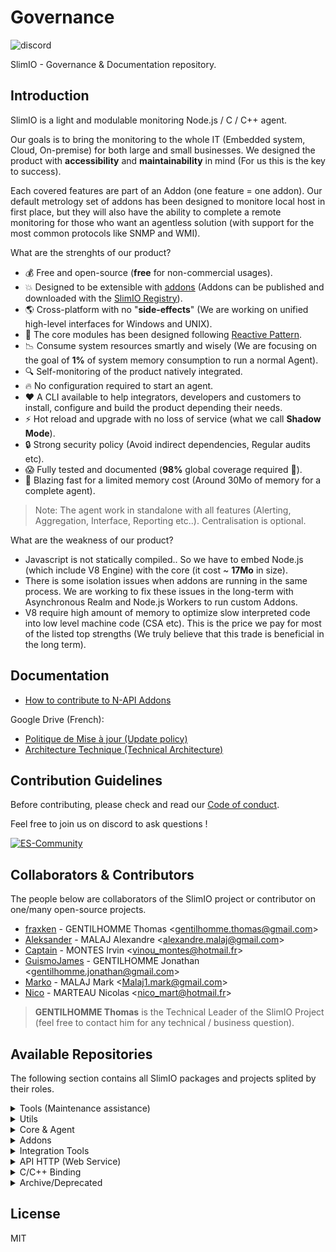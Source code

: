 # Governance
![discord](https://img.shields.io/discord/359783688403156994.svg?style=flat)

SlimIO - Governance &amp; Documentation repository.

## Introduction
SlimIO is a light and modulable monitoring Node.js / C / C++ agent. 

Our goals is to bring the monitoring to the whole IT (Embedded system, Cloud, On-premise) for both large and small businesses. We designed the product with **accessibility** and **maintainability** in mind (For us this is the key to success).

Each covered features are part of an Addon (one feature = one addon). Our default metrology set of addons has been designed to monitore local host in first place, but they will also have the ability to complete a remote monitoring for those who want an agentless solution (with support for the most common protocols like SNMP and WMI).

What are the strenghts of our product?

- 💰 Free and open-source (**free** for non-commercial usages).
- 💥 Designed to be extensible with [addons](https://github.com/SlimIO/addon) (Addons can be published and downloaded with the  [SlimIO Registry](https://github.com/SlimIO/Registry)).
- 🌎 Cross-platform with no "**side-effects**" (We are working on unified high-level interfaces for Windows and UNIX).
- 🚄 The core modules has been designed following [Reactive Pattern](https://en.wikipedia.org/wiki/Reactive_programming).
- 📉 Consume system resources smartly and wisely (We are focusing on the goal of **1%** of system memory consumption to run a normal Agent).
- 🔍 Self-monitoring of the product natively integrated.
- 🔥 No configuration required to start an agent.
- ❤️ A CLI available to help integrators, developers and customers to install, configure and build the product depending their needs.
- ⚡️ Hot reload and upgrade with no loss of service (what we call **Shadow Mode**).
- 🔒 Strong security policy (Avoid indirect dependencies, Regular audits etc).
- 😱 Fully tested and documented (**98%** global coverage required 💪).
- 🚀 Blazing fast for a limited memory cost (Around 30Mo of memory for a complete agent).

> Note: The agent work in standalone with all features (Alerting, Aggregation, Interface, Reporting etc..). Centralisation is optional.

What are the weakness of our product?

- Javascript is not statically compiled.. So we have to embed Node.js (which include V8 Engine) with the core (it cost ~ **17Mo** in size).
- There is some isolation issues when addons are running in the same process. We are working to fix these issues in the long-term with Asynchronous Realm and Node.js Workers to run custom Addons.
- V8 require high amount of memory to optimize slow interpreted code into low level machine code (CSA etc). This is the price we pay for most of the listed top strengths (We truly believe that this trade is beneficial in the long term).

## Documentation
- [How to contribute to N-API Addons](./docs/native_addons.md)

Google Drive (French):
- [Politique de Mise à jour (Update policy)](https://docs.google.com/document/d/163Fb4HufSck27VW1ZWeEoDPPKGCnVKBo-6Zxbt2Bj64/edit?usp=sharing)
- [Architecture Technique (Technical Architecture)](https://docs.google.com/document/d/15e4z7Ev7ObohDWgZwGkd6PDq-cWtC54aUvPSP2finZw/edit?usp=sharing)

## Contribution Guidelines
Before contributing, please check and read our [Code of conduct](./COC_POLICY.md).

Feel free to join us on discord to ask questions !

[![ES-Community](https://discordapp.com/api/guilds/359783688403156994/embed.png?style=banner2)](https://discord.gg/YA87kR2)

## Collaborators & Contributors
The people below are collaborators of the SlimIO project or contributor on one/many open-source projects.

- [fraxken](https://github.com/fraxken) - GENTILHOMME Thomas &lt;gentilhomme.thomas@gmail.com&gt;
- [Aleksander](https://github.com/AlexandreMalaj) - MALAJ Alexandre &lt;alexandre.malaj@gmail.com&gt;
- [Captain](https://github.com/Captainfive) - MONTES Irvin &lt;vinou_montes@hotmail.fr&gt;
- [GuismoJames](https://www.linkedin.com/in/jgentilhomme/) - GENTILHOMME Jonathan &lt;gentilhomme.jonathan@gmail.com&gt;
- [Marko](https://github.com/Markobobby) - MALAJ Mark &lt;Malaj1.mark@gmail.com&gt;
- [Nico](https://github.com/Dafyh) - MARTEAU Nicolas &lt;nico_mart@hotmail.fr&gt;

> **GENTILHOMME Thomas** is the Technical Leader of the SlimIO Project (feel free to contact him for any technical / business question).

## Available Repositories
The following section contains all SlimIO packages and projects splited by their roles.

<details><summary>Tools (Maintenance assistance)</summary>

The purpose of tools are to help developer in many ways (by keeping the code safe, helping to bootstrap tasks etc..).
- [Eslint-config](https://github.com/SlimIO/Eslint-config) - ESLint configuration
- [TSD](https://github.com/SlimIO/tsd) - SlimIO TypeScript definition
- [Discord BOT](https://github.com/SlimIO/Bot) - Discord.js BOT for our Discord (Manage webhooks etc..).
- [Generator](https://github.com/SlimIO/Generator) - Generate a SlimIO project with a CLI.
- [Dependency Analyser](https://github.com/SlimIO/Dependency-Analyser) - SlimIO projects and dependencies Network
- [PSP](https://github.com/SlimIO/psp) - Project Struct Policy
</details>

<details><summary>Utils</summary>

Utils projects and packages are created to answer specific need of one or many internal projects.
- [Utils](https://github.com/SlimIO/Utils) - SlimIO internal utils Functions
- [Units](https://github.com/SlimIO/Units) - SlimIO Metric Units
- [lstree](https://github.com/SlimIO/lstree) - System Tree Printer as CLI (with a Node.js API)
- [is](https://github.com/SlimIO/is) - JavaScript type checker for Node.js
- [ArgParser](https://github.com/SlimIO/ArgParser) - Secure and reliable Command Line Argument parser for SlimIO.
- [Queue](https://github.com/SlimIO/Queue) - Queue Class for internal usage.
- [Lazy](https://github.com/SlimIO/Lazy) - Setup lazy properties on JavaScript Object (used in SlimIO/Units).
- [SafeEmitter](https://github.com/SlimIO/safeEmitter) - Node.js EventEmitter like but with Error isolation to avoid Dep18.
- [Unzipper](https://github.com/SlimIO/unzipper) - Modern async/await yauzl wrapper to unzip .zip file.
- [Nodejs-Downloader](https://github.com/SlimIO/Nodejs-downloader) - Node.js binary and headers downloader
- [Timer](https://github.com/SlimIO/Timer) - Driftless timer interval for Node.js.
- [MIBParser](https://github.com/SlimIO/MIBParser) - SNMP MIB File parser.
- [npm-registry](https://github.com/SlimIO/Npm-registry) - npm registry programmatically API
- [Config-Migration](https://github.com/SlimIO/ConfigMigration) - SlimIO Config Migration with JSON Schema.
- [Immutable](https://github.com/SlimIO/Immutable) - Immutable Objects
- [Struct](https://github.com/SlimIO/Struct) - Struct implementation in JavaScript
- [BufferSchema](https://github.com/SlimIO/BufferSchema) - ArrayBuffer and TypedArray syntax.
- [Github](https://github.com/SlimIO/github) - Download and extract github repository.
- [TimeMap](https://github.com/SlimIO/TimeMap) - ES6 Map-Like implementation with keys that have a defined timelife
- [jsdoc](https://github.com/SlimIO/jsdoc) - JSDoc Generator
- [OpenAPI](https://github.com/SlimIO/OpenAPI) - OpenAPI - Node.js Programmatically implementation (Spec Compliant)
- [Async-cli-spinner](https://github.com/SlimIO/Async-cli-spinner) - CLI Spinners
- [Pretty-JSON](https://github.com/SlimIO/Pretty-JSON) - stdout pretty (clean) JSON in your TTY
- [sqlite-transaction](https://github.com/SlimIO/sqlite-transaction) - Transaction Manager for SQLite.
- [Math](https://github.com/SlimIO/Math) - SlimIO - Node.js WebAssembly Metrology Math lib
</details>

<details><summary>Core & Agent</summary>
<br />

- [Core](https://github.com/SlimIO/Core) - SlimIO Core
- [Agent](https://github.com/SlimIO/Agent) - SlimIO Agent
- [Addon](https://github.com/SlimIO/Addon) - Addon Container
- [Scheduler](https://github.com/SlimIO/Scheduler) - Addon Callback Scheduler
- [Config](https://github.com/SlimIO/Config) - SlimIO - Reactive and Safe JSON Configuration loader
- [ipc](https://github.com/SlimIO/ipc) - Node.js end-to-end IPC (Inter Process Communication).
- [Alert](https://github.com/SlimIO/Alert) - Alarms utilities for Addons to interact with Events asynchronously
- [Metrics](https://github.com/SlimIO/Metrics) - Metrics utilities for Addons to interact with Events asynchronously

---
Agent Built-in Addons:

- [Events](https://github.com/SlimIO/Events) - Events Addon
- [Socket](https://github.com/SlimIO/Socket) - Socket Addon
- [Gate](https://github.com/SlimIO/Gate) - Gate Addon
- [Alerting](https://github.com/SlimIO/Alerting) - Alerting Addon
- [Aggregator](https://github.com/SlimIO/Aggregator) - Aggregator Addon
</details>

<details><summary>Addons</summary>
<br />

- [cpu](https://github.com/SlimIO/cpu-addon) - CPU Addon
- [ihm](https://github.com/SlimIO/ihm) - Agent Interface Homme Machine
</details>

<details><summary>Integration Tools</summary>
<br />

- [Manifest](https://github.com/SlimIO/Manifest) - Manifest file for SlimIO projects
- [CLI](https://github.com/SlimIO/CLI) - Product Command Line Interface
- [AddonFactory](https://github.com/SlimIO/Addon-Factory) - Factory to build Addon programmatically
- [TcpSDK](https://github.com/SlimIO/Tcp-Sdk) - TCP SDK to communicate in socket with the product
- [Desktop](https://github.com/SlimIO/Desktop) - Application bureautique pour les intégrateurs (Client lourd)
- [Bundler](https://github.com/SlimIO/Bundler) - SlimIO Archive (Addon & Core) Bundler
</details>

<details><summary>API HTTP (Web Service)</summary>
<br />

- [Registry](https://github.com/SlimIO/Registry) - Addon registry
- [Documentation](https://github.com/SlimIO/documentation) - SlimIO Doc Generator
- [N-API-CI]() - CI Server for N-API projects
</details>

<details><summary>C/C++ Binding</summary>
<br />

- [Windrive](https://github.com/SlimIO/Windrive) - Node.js binding which expose low-level Microsoft APIs on Logical Drive, Disk and Devices.
- [Winservices](https://github.com/SlimIO/Winservices) - Node.js binding which expose low-level Microsoft APIs on Services.
- [Winmem](https://github.com/SlimIO/Winmem) - Node.js binding which expose low-level Microsoft APIs on Memory.
- [Winni](https://github.com/SlimIO/Winni) - Node.js binding which expose low-level Microsoft APIs on Network Interfaces, Adapter Addresses and IF_ROW.
- [Nixfs](https://github.com/SlimIO/Nixfs) - UNIX File System - Node.js low-level binding
- [Nixmem](https://github.com/SlimIO/Nixmem) - UNIX Memory - Node.js low level binding
- [Micro](https://github.com/SlimIO/Micro) - Micro timestamp for Node.js
- [pam](https://github.com/SlimIO/pam) - Node.js N-API binding for Linux pam Authentication
</details>

<details><summary>Archive/Deprecated</summary>
<br />

- [levelmanager](https://github.com/SlimIO/levelmanager) - LevelDB (Database) - GUI Manager build with electron
- [AgentOld](https://github.com/SlimIO/AgentOld) - Old SlimIO Agent POC
- [Error](https://github.com/SlimIO/Error) - Slim.IO - Opinionated Error(s) handle/generator
- [pm](https://github.com/SlimIO/pm) - SlimIO PM Configuration
- [CI-TEST](https://github.com/SlimIO/CI_TEST) - CI_TEST

</details>

## License
MIT
